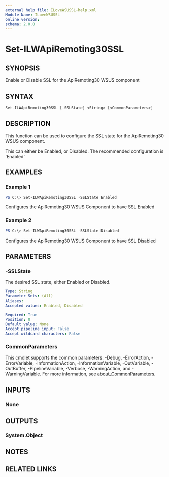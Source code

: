 ```yaml
---
external help file: ILoveWSUSSL-help.xml
Module Name: ILoveWSUSSL
online version:
schema: 2.0.0
---
```


# Set-ILWApiRemoting30SSL

## SYNOPSIS
Enable or Disable SSL for the ApiRemoting30 WSUS component

## SYNTAX

```
Set-ILWApiRemoting30SSL [-SSLState] <String> [<CommonParameters>]
```

## DESCRIPTION
This function can be used to configure the SSL state for the ApiRemoting30 WSUS component.

This can either be Enabled, or Disabled. The recommended configuration is 'Enabled'

## EXAMPLES

### Example 1
```powershell
PS C:\> Set-ILWApiRemoting30SSL -SSLState Enabled
```

Configures the ApiRemoting30 WSUS Component to have SSL Enabled

### Example 2
```powershell
PS C:\> Set-ILWApiRemoting30SSL -SSLState Disabled
```

Configures the ApiRemoting30 WSUS Component to have SSL Disabled

## PARAMETERS

### -SSLState
The desired SSL state, either Enabled or Disabled.

```yaml
Type: String
Parameter Sets: (All)
Aliases:
Accepted values: Enabled, Disabled

Required: True
Position: 0
Default value: None
Accept pipeline input: False
Accept wildcard characters: False
```

### CommonParameters
This cmdlet supports the common parameters: -Debug, -ErrorAction, -ErrorVariable, -InformationAction, -InformationVariable, -OutVariable, -OutBuffer, -PipelineVariable, -Verbose, -WarningAction, and -WarningVariable. For more information, see [about_CommonParameters](http://go.microsoft.com/fwlink/?LinkID=113216).

## INPUTS

### None

## OUTPUTS

### System.Object
## NOTES

## RELATED LINKS
